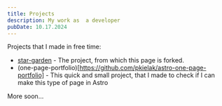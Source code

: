 ```yaml
---
title: Projects
description: My work as  a developer
pubDate: 10.17.2024
---
```

Projects that I made in free time:
- [star-garden](https://github.com/pkielak/star-garden) - The project, from which this page is forked.
- (one-page-portfolio)[https://github.com/pkielak/astro-one-page-portfolio] - This quick and small project, that I made to check if I can make this type of page in Astro

More soon...